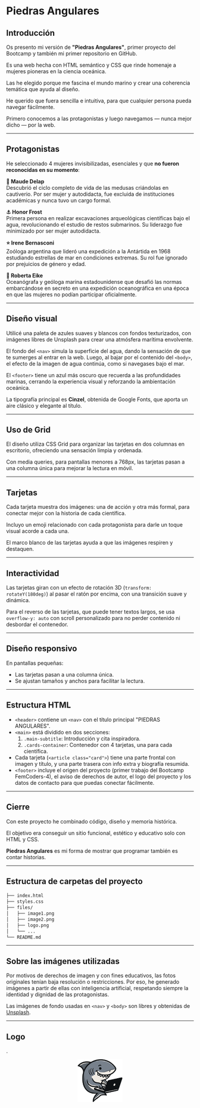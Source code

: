 # Piedras Angulares

## Introducción

Os presento mi versión de **"Piedras Angulares"**, 
primer proyecto del Bootcamp y también mi primer repositorio en GitHub.

Es una web hecha con HTML semántico y CSS que rinde homenaje a mujeres pioneras en la ciencia oceánica.

Las he elegido porque me fascina el mundo marino y crear una coherencia temática que ayuda al diseño.

He querido que fuera sencilla e intuitiva, para que cualquier persona pueda navegar fácilmente.

Primero conocemos a las protagonistas y luego navegamos — nunca mejor dicho — por la web.

---

## Protagonistas

He seleccionado 4 mujeres invisibilizadas, esenciales y que **no fueron reconocidas en su momento**:

**🐙 Maude Delap**  
Descubrió el ciclo completo de vida de las medusas criándolas en cautiverio. Por ser mujer y autodidacta, fue excluida de instituciones académicas y nunca tuvo un cargo formal.

**⚓ Honor Frost**  
Primera persona en realizar excavaciones arqueológicas científicas bajo el agua, revolucionando el estudio de restos submarinos. Su liderazgo fue minimizado por ser mujer autodidacta.

**⭐ Irene Bernasconi**  
Zoóloga argentina que lideró una expedición a la Antártida en 1968 estudiando estrellas de mar en condiciones extremas. Su rol fue ignorado por prejuicios de género y edad.

**🌊 Roberta Eike**  
Oceanógrafa y geóloga marina estadounidense que desafió las normas embarcándose en secreto en una expedición oceanográfica en una época en que las mujeres no podían participar oficialmente.

---

## Diseño visual

Utilicé una paleta de azules suaves y blancos con fondos texturizados, con imágenes libres de Unsplash para crear una atmósfera marítima envolvente.

El fondo del `<nav>` simula la superficie del agua, dando la sensación de que te sumerges al entrar en la web. Luego, al bajar por el contenido del `<body>`, el efecto de la imagen de agua continúa, como si navegases bajo el mar.

El `<footer>` tiene un azul más oscuro que recuerda a las profundidades marinas, cerrando la experiencia visual y reforzando la ambientación oceánica.

La tipografía principal es **Cinzel**, obtenida de Google Fonts, que aporta un aire clásico y elegante al título.

---

## Uso de Grid

El diseño utiliza CSS Grid para organizar las tarjetas en dos columnas en escritorio, ofreciendo una sensación limpia y ordenada.

Con media queries, para pantallas menores a 768px, las tarjetas pasan a una columna única para mejorar la lectura en móvil.

---

## Tarjetas

Cada tarjeta muestra dos imágenes: una de acción y otra más formal, para conectar mejor con la historia de cada científica.

Incluyo un emoji relacionado con cada protagonista para darle un toque visual acorde a cada una.

El marco blanco de las tarjetas ayuda a que las imágenes respiren y destaquen.

---

## Interactividad

Las tarjetas giran con un efecto de rotación 3D (`transform: rotateY(180deg)`) al pasar el ratón por encima, con una transición suave y dinámica.

Para el reverso de las tarjetas, que puede tener textos largos, se usa `overflow-y: auto` con scroll personalizado para no perder contenido ni desbordar el contenedor.

---

## Diseño responsivo

En pantallas pequeñas:

- Las tarjetas pasan a una columna única.  
- Se ajustan tamaños y anchos para facilitar la lectura.

---

## Estructura HTML

- `<header>` contiene un `<nav>` con el título principal "PIEDRAS ANGULARES".  
- `<main>` está dividido en dos secciones:  
  1. `.main-subtitle`: Introducción y cita inspiradora.  
  2. `.cards-container`: Contenedor con 4 tarjetas, una para cada científica.  
- Cada tarjeta (`<article class="card">`) tiene una parte frontal con imagen y título, y una parte trasera con info extra y biografía resumida.  
- `<footer>` incluye el origen del proyecto (primer trabajo del Bootcamp FemCoders-4), el aviso de derechos de autor, el logo del proyecto y los datos de contacto para que puedas conectar fácilmente.

---

## Cierre

Con este proyecto he combinado código, diseño y memoria histórica.

El objetivo era conseguir un sitio funcional, estético y educativo solo con HTML y CSS.

**Piedras Angulares** es mi forma de mostrar que programar también es contar historias.


---

## Estructura de carpetas del proyecto

```piedras-angulares/
├── index.html
├── styles.css
├── files/
│   ├── image1.png
│   ├── image2.png
│   ├── logo.png
│   └── ...
└── README.md
```


---

## Sobre las imágenes utilizadas

Por motivos de derechos de imagen y con fines educativos, las fotos originales tenían baja resolución o restricciones. Por eso, he generado imágenes a partir de ellas con inteligencia artificial, respetando siempre la identidad y dignidad de las protagonistas.

Las imágenes de fondo usadas en `<nav>` y `<body>` son libres y obtenidas de [Unsplash](https://unsplash.com).

---

## Logo
.
<p align="center">
  <img src="files/logo.png" alt="Logo del proyecto" width="120">
</p>
